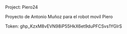 Project: Piero24

Proyecto de Antonio Muñoz para el robot movil Piero

Token: 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
